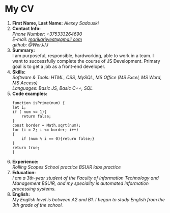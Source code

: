 # My CV
1. __First Name, Last Name:__ *Alexey Sadouski*  
2. __Contact Info:__  
  *Phone Number: +375333264690*  
  *E-mail: marikariwest@gmail.com*  
  *github: @WerJJJ*
3. __Summary:__  
I am purposeful, responsible, hardworking, able to work in a team. I want to successfully complete the course of JS Development. Primary goal is to get a job as a front-end developer. 
4. __Skills:__  
  *Software & Tools: HTML, CSS, MySQL, MS Office (MS Excel, MS Word, MS Access)*  
  *Languages: Basic JS, Basic C++, SQL*  
5. __Code examples:__  
    ```
    function isPrime(num) {
    let i;
    if ( num <= 1){
        return false;
    }
    const border = Math.sqrt(num);
    for (i = 2; i <= border; i++)
    {
        if (num % i == 0){return false;}
    }
    return true;
    }
    ```
6. __Experience:__  
*Rolling Scopes School practice*
*BSUIR labs practice*
7. __Education:__  
  *I am a 3th-year student of the Faculty of Information Technology and Management BSUIR, and my speciality is automated information processing systems.*
8. __English:__  
  *My English level is between A2 and B1. I began to study English from the 3th grade of the school.*

